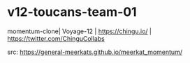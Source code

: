 # v12-toucans-team-01
momentum-clone| Voyage-12 | https://chingu.io/ | https://twitter.com/ChinguCollabs

src: https://general-meerkats.github.io/meerkat_momentum/


